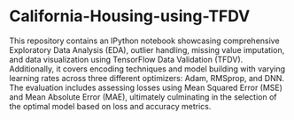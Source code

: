 # California-Housing-using-TFDV

This repository contains an IPython notebook showcasing comprehensive Exploratory Data Analysis (EDA), outlier handling, missing value imputation, and data visualization using TensorFlow Data Validation (TFDV). Additionally, it covers encoding techniques and model building with varying learning rates across three different optimizers: Adam, RMSprop, and DNN. The evaluation includes assessing losses using Mean Squared Error (MSE) and Mean Absolute Error (MAE), ultimately culminating in the selection of the optimal model based on loss and accuracy metrics.
